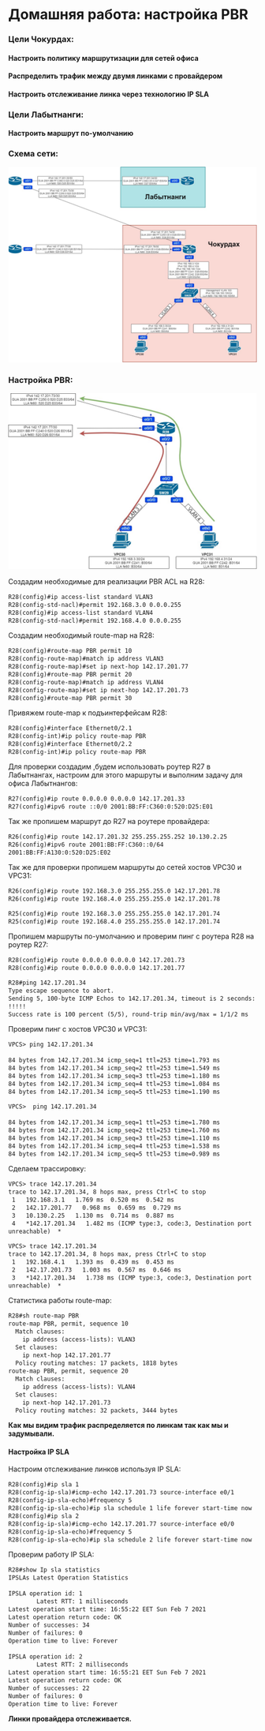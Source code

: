 # Домашняя работа: настройка PBR

### Цели Чокурдах: 

#### Настроить политику маршрутизации для сетей офиса

#### Распределить трафик между двумя линками с провайдером

#### Настроить отслеживание линка через технологию IP SLA



### Цели Лабытнанги:

#### Настроить маршрут по-умолчанию



### Схема сети:

![PBR](./PBR.jpg)



### Настройка PBR:

![PBR2](./PBR2.jpg)



Создадим необходимые для реализации PBR ACL на R28:

```
R28(config)#ip access-list standard VLAN3
R28(config-std-nacl)#permit 192.168.3.0 0.0.0.255
R28(config)#ip access-list standard VLAN4
R28(config-std-nacl)#permit 192.168.4.0 0.0.0.255
```

 Создадим необходимый route-map на R28:

```
R28(config)#route-map PBR permit 10
R28(config-route-map)#match ip address VLAN3
R28(config-route-map)#set ip next-hop 142.17.201.77
R28(config)#route-map PBR permit 20
R28(config-route-map)#match ip address VLAN4
R28(config-route-map)#set ip next-hop 142.17.201.73
R28(config)#route-map PBR permit 30
```

Привяжем route-map к подъинтерфейсам R28:

```
R28(config)#interface Ethernet0/2.1
R28(config-int)#ip policy route-map PBR
R28(config)#interface Ethernet0/2.2
R28(config-int)#ip policy route-map PBR
```

Для проверки создадим ,будем использовать роутер R27 в Лабытнангах, настроим для этого маршруты и выполним задачу для офиса Лабытнангов:

```
R27(config)#ip route 0.0.0.0 0.0.0.0 142.17.201.33
R27(config)#ipv6 route ::0/0 2001:BB:FF:C360:0:520:D25:E01
```

Так же пропишем маршрут до R27 на роутере провайдера:

```
R26(config)#ip route 142.17.201.32 255.255.255.252 10.130.2.25
R26(config)#ipv6 route 2001:BB:FF:C360::0/64 2001:BB:FF:A130:0:520:D25:E02
```

Так же для проверки пропишем маршруты до сетей хостов VPC30 и VPC31:

```
R26(config)#ip route 192.168.3.0 255.255.255.0 142.17.201.78
R26(config)#ip route 192.168.4.0 255.255.255.0 142.17.201.78
```

```
R25(config)#ip route 192.168.3.0 255.255.255.0 142.17.201.74
R25(config)#ip route 192.168.4.0 255.255.255.0 142.17.201.74
```

Пропишем маршруты по-умолчанию и проверим пинг с роутера R28 на роутер R27:

```
R28(config)#ip route 0.0.0.0 0.0.0.0 142.17.201.73
R28(config)#ip route 0.0.0.0 0.0.0.0 142.17.201.77
```

```
R28#ping 142.17.201.34
Type escape sequence to abort.
Sending 5, 100-byte ICMP Echos to 142.17.201.34, timeout is 2 seconds:
!!!!!
Success rate is 100 percent (5/5), round-trip min/avg/max = 1/1/2 ms
```

Проверим пинг с хостов VPC30 и VPC31:

```
VPCS> ping 142.17.201.34

84 bytes from 142.17.201.34 icmp_seq=1 ttl=253 time=1.793 ms
84 bytes from 142.17.201.34 icmp_seq=2 ttl=253 time=1.549 ms
84 bytes from 142.17.201.34 icmp_seq=3 ttl=253 time=1.180 ms
84 bytes from 142.17.201.34 icmp_seq=4 ttl=253 time=1.084 ms
84 bytes from 142.17.201.34 icmp_seq=5 ttl=253 time=1.190 ms
```

```
VPCS>  ping 142.17.201.34

84 bytes from 142.17.201.34 icmp_seq=1 ttl=253 time=1.780 ms
84 bytes from 142.17.201.34 icmp_seq=2 ttl=253 time=1.760 ms
84 bytes from 142.17.201.34 icmp_seq=3 ttl=253 time=1.110 ms
84 bytes from 142.17.201.34 icmp_seq=4 ttl=253 time=1.538 ms
84 bytes from 142.17.201.34 icmp_seq=5 ttl=253 time=0.989 ms
```

Сделаем трассировку:

```
VPCS> trace 142.17.201.34
trace to 142.17.201.34, 8 hops max, press Ctrl+C to stop
 1   192.168.3.1   1.769 ms  0.520 ms  0.542 ms
 2   142.17.201.77   0.968 ms  0.659 ms  0.729 ms
 3   10.130.2.25   1.130 ms  0.714 ms  0.887 ms
 4   *142.17.201.34   1.482 ms (ICMP type:3, code:3, Destination port unreachable)  *
```

```
VPCS> trace 142.17.201.34
trace to 142.17.201.34, 8 hops max, press Ctrl+C to stop
 1   192.168.4.1   1.393 ms  0.439 ms  0.453 ms
 2   142.17.201.73   1.003 ms  0.567 ms  0.646 ms
 3   *142.17.201.34   1.738 ms (ICMP type:3, code:3, Destination port unreachable)  *
```

Статистика работы route-map:

```
R28#sh route-map PBR
route-map PBR, permit, sequence 10
  Match clauses:
    ip address (access-lists): VLAN3
  Set clauses:
    ip next-hop 142.17.201.77
  Policy routing matches: 17 packets, 1818 bytes
route-map PBR, permit, sequence 20
  Match clauses:
    ip address (access-lists): VLAN4
  Set clauses:
    ip next-hop 142.17.201.73
  Policy routing matches: 32 packets, 3444 bytes
```

**Как мы видим трафик распределяется по линкам так как мы и задумывали.**



#### Настройка IP SLA

Настроим отслеживание линков используя IP SLA:

```
R28(config)#ip sla 1
R28(config-ip-sla)#icmp-echo 142.17.201.73 source-interface e0/1
R28(config-ip-sla-echo)#frequency 5
R28(config-ip-sla-echo)#ip sla schedule 1 life forever start-time now
R28(config)#ip sla 2
R28(config-ip-sla)#icmp-echo 142.17.201.77 source-interface e0/0
R28(config-ip-sla-echo)#frequency 5
R28(config-ip-sla-echo)#ip sla schedule 2 life forever start-time now
```

Проверим работу IP SLA:

```
R28#show Ip sla statistics
IPSLAs Latest Operation Statistics

IPSLA operation id: 1
        Latest RTT: 1 milliseconds
Latest operation start time: 16:55:22 EET Sun Feb 7 2021
Latest operation return code: OK
Number of successes: 34
Number of failures: 0
Operation time to live: Forever

IPSLA operation id: 2
        Latest RTT: 2 milliseconds
Latest operation start time: 16:55:21 EET Sun Feb 7 2021
Latest operation return code: OK
Number of successes: 22
Number of failures: 0
Operation time to live: Forever
```

**Линки провайдера отслеживается.**